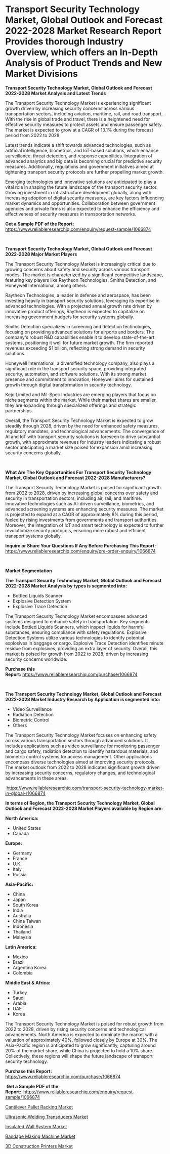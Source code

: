 <p><h1>Transport Security Technology Market, Global Outlook and Forecast 2022-2028 Market Research Report Provides thorough Industry Overview, which offers an In-Depth Analysis of Product Trends and New Market Divisions</h1></p><p><strong>Transport Security Technology Market, Global Outlook and Forecast 2022-2028 Market Analysis and Latest Trends</strong></p>
<p><p>The Transport Security Technology Market is experiencing significant growth driven by increasing security concerns across various transportation sectors, including aviation, maritime, rail, and road transport. With the rise in global trade and travel, there is a heightened need for effective security measures to protect assets and ensure passenger safety. The market is expected to grow at a CAGR of 13.1% during the forecast period from 2022 to 2028.</p><p>Latest trends indicate a shift towards advanced technologies, such as artificial intelligence, biometrics, and IoT-based solutions, which enhance surveillance, threat detection, and response capabilities. Integration of advanced analytics and big data is becoming crucial for predictive security measures. Additionally, regulations and government initiatives aimed at tightening transport security protocols are further propelling market growth.</p><p>Emerging technologies and innovative solutions are anticipated to play a vital role in shaping the future landscape of the transport security sector. Growing investment in infrastructure development globally, along with increasing adoption of digital security measures, are key factors influencing market dynamics and opportunities. Collaboration between government agencies and private firms is also expected to enhance the efficiency and effectiveness of security measures in transportation networks.</p></p>
<p><strong>Get a Sample PDF of the Report:&nbsp;</strong> <a href="https://www.reliableresearchiq.com/enquiry/request-sample/1066874">https://www.reliableresearchiq.com/enquiry/request-sample/1066874</a></p>
<p>&nbsp;</p>
<p><strong>Transport Security Technology Market, Global Outlook and Forecast 2022-2028 Major Market Players</strong></p>
<p><p>The Transport Security Technology Market is increasingly critical due to growing concerns about safety and security across various transport modes. The market is characterized by a significant competitive landscape, featuring key players like Raytheon Technologies, Smiths Detection, and Honeywell International, among others.</p><p>Raytheon Technologies, a leader in defense and aerospace, has been investing heavily in transport security solutions, leveraging its expertise in advanced technologies. With a projected annual growth rate driven by innovative product offerings, Raytheon is expected to capitalize on increasing government budgets for security systems globally.</p><p>Smiths Detection specializes in screening and detection technologies, focusing on providing advanced solutions for airports and borders. The company's robust R&D capabilities enable it to develop state-of-the-art systems, positioning it well for future market growth. The firm reported revenues exceeding $1 billion, reflecting strong demand in security solutions.</p><p>Honeywell International, a diversified technology company, also plays a significant role in the transport security space, providing integrated security, automation, and software solutions. With its strong market presence and commitment to innovation, Honeywell aims for sustained growth through digital transformation in security technology.</p><p>Kejo Limited and Mil-Spec Industries are emerging players that focus on niche segments within the market. While their market shares are smaller, they are expanding through specialized offerings and strategic partnerships.</p><p>Overall, the Transport Security Technology Market is expected to grow steadily through 2028, driven by the need for enhanced safety measures, regulatory mandates, and technological advancements. The convergence of AI and IoT with transport security solutions is foreseen to drive substantial growth, with approximate revenues for industry leaders indicating a robust sector anticipating a market size poised for expansion amid increasing security concerns globally.</p></p>
<p>&nbsp;</p>
<p><strong>What Are The Key Opportunities For Transport Security Technology Market, Global Outlook and Forecast 2022-2028 Manufacturers?</strong></p>
<p><p>The Transport Security Technology Market is poised for significant growth from 2022 to 2028, driven by increasing global concerns over safety and security in transportation sectors, including air, rail, and maritime. Innovative technologies such as AI-driven surveillance, biometrics, and advanced screening systems are enhancing security measures. The market is projected to expand at a CAGR of approximately 8% during this period, fueled by rising investments from governments and transport authorities. Moreover, the integration of IoT and smart technology is expected to further revolutionize security protocols, ensuring more robust and efficient transport systems globally.</p></p>
<p><strong>Inquire or Share Your Questions If Any Before Purchasing This Report:</strong> <a href="https://www.reliableresearchiq.com/enquiry/pre-order-enquiry/1066874">https://www.reliableresearchiq.com/enquiry/pre-order-enquiry/1066874</a></p>
<p>&nbsp;</p>
<p><strong>Market Segmentation</strong></p>
<p><strong>The Transport Security Technology Market, Global Outlook and Forecast 2022-2028 Market Analysis by types is segmented into:</strong></p>
<p><ul><li>Bottled Liquids Scanner</li><li>Explosive Detection System</li><li>Explosive Trace Detection</li></ul></p>
<p><p>The Transport Security Technology Market encompasses advanced systems designed to enhance safety in transportation. Key segments include Bottled Liquids Scanners, which inspect liquids for harmful substances, ensuring compliance with safety regulations. Explosive Detection Systems utilize various technologies to identify potential explosives in baggage or cargo. Explosive Trace Detection identifies minute residue from explosives, providing an extra layer of security. Overall, this market is poised for growth from 2022 to 2028, driven by increasing security concerns worldwide.</p></p>
<p><strong>Purchase this Report:&nbsp;</strong><a href="https://www.reliableresearchiq.com/purchase/1066874">https://www.reliableresearchiq.com/purchase/1066874</a></p>
<p>&nbsp;</p>
<p><strong>The Transport Security Technology Market, Global Outlook and Forecast 2022-2028 Market Industry Research by Application is segmented into:</strong></p>
<p><ul><li>Video Surveillance</li><li>Radiation Detection</li><li>Biometric Control</li><li>Others</li></ul></p>
<p><p>The Transport Security Technology Market focuses on enhancing safety across various transportation sectors through advanced solutions. It includes applications such as video surveillance for monitoring passenger and cargo safety, radiation detection to identify hazardous materials, and biometric control systems for access management. Other applications encompass diverse technologies aimed at improving security protocols. The market outlook from 2022 to 2028 indicates significant growth driven by increasing security concerns, regulatory changes, and technological advancements in these areas.</p></p>
<p><a href="https://www.reliableresearchiq.com/transport-security-technology-market-in-global-r1066874">&nbsp;https://www.reliableresearchiq.com/transport-security-technology-market-in-global-r1066874</a></p>
<p><strong>In terms of Region, the Transport Security Technology Market, Global Outlook and Forecast 2022-2028 Market Players available by Region are:</strong></p>
<p>
    <p> <strong> North America: </strong>
        <ul>
            <li>United States</li>
            <li>Canada</li>
        </ul>
        </p> 
    <p> <strong> Europe: </strong>
        <ul>
            <li>Germany</li>
            <li>France</li>
            <li>U.K.</li>
            <li>Italy</li>
            <li>Russia</li>
        </ul>
        </p> 
    <p> <strong> Asia-Pacific: </strong>
        <ul>
            <li>China</li>
            <li>Japan</li>
            <li>South Korea</li>
            <li>India</li>
            <li>Australia</li>
            <li>China Taiwan</li>
            <li>Indonesia</li>
            <li>Thailand</li>
            <li>Malaysia</li>
        </ul>
        </p> 
    <p> <strong> Latin America: </strong>
        <ul>
            <li>Mexico</li>
            <li>Brazil</li>
            <li>Argentina Korea</li>
            <li>Colombia</li>
        </ul>
        </p> 
    <p> <strong> Middle East & Africa: </strong>
        <ul>
            <li>Turkey</li>
            <li>Saudi</li>
            <li>Arabia</li>
            <li>UAE</li>
            <li>Korea</li>
        </ul>
    </p>
    </p>
<p><p>The Transport Security Technology Market is poised for robust growth from 2022 to 2028, driven by rising security concerns and technological advancements. North America is expected to dominate the market with a valuation of approximately 40%, followed closely by Europe at 30%. The Asia-Pacific region is anticipated to grow significantly, capturing around 20% of the market share, while China is projected to hold a 10% share. Collectively, these regions will shape the future landscape of transport security technology.</p></p>
<p><strong>Purchase this Report: </strong><a href="https://www.reliableresearchiq.com/purchase/1066874">https://www.reliableresearchiq.com/purchase/1066874</a></p>
<p>&nbsp;<strong>Get a Sample PDF of the Report:&nbsp;&nbsp;</strong><a href="https://www.reliableresearchiq.com/enquiry/request-sample/1066874">https://www.reliableresearchiq.com/enquiry/request-sample/1066874</a></p>
<p><strong></strong></p>
<p><p><a href="https://www.linkedin.com/pulse/cantilever-pallet-racking-market-global-regional-analysis-b0qgf?trackingId=HuXxL32tQpiCl6c38oHSdQ%3D%3D">Cantilever Pallet Racking Market</a></p><p><a href="https://www.linkedin.com/pulse/booming-ultrasonic-welding-transducers-market-sector-analysis-svpnf?trackingId=9bwpRtSARoeIIKV7dTUwCQ%3D%3D">Ultrasonic Welding Transducers Market</a></p><p><a href="https://issuu.com/reportprime-2/docs/insulated-wall-system-market-size-2_ca939be23593e3">Insulated Wall System Market</a></p><p><a href="https://medium.com/@benjamin.james7456/the-global-bandage-making-machine-market-is-expected-to-witness-a-compound-annual-growth-rate-21fde490a03d">Bandage Making Machine Market</a></p><p><a href="https://medium.com/@benjamin.james7456/the-3d-construction-printers-market-decisions-are-mostly-driven-by-resource-optimization-and-d42813609153">3D Construction Printers Market</a></p></p>